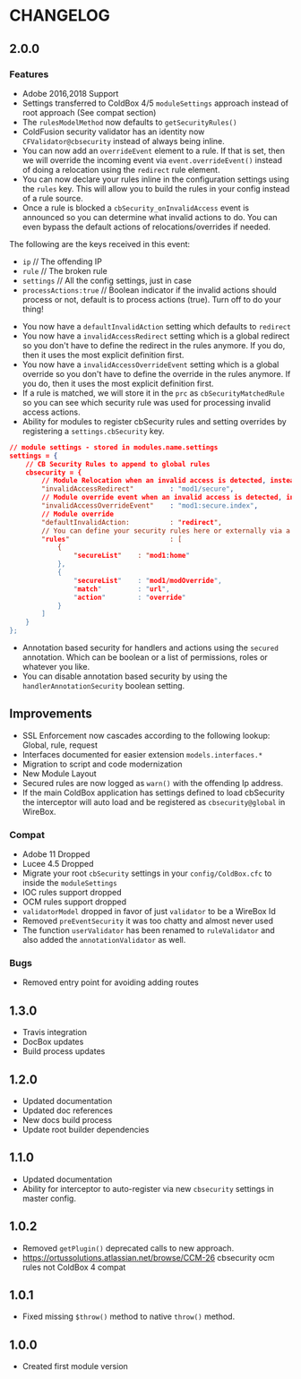 # CHANGELOG

## 2.0.0

### Features

* Adobe 2016,2018 Support
* Settings transferred to ColdBox 4/5 `moduleSettings` approach instead of root approach (See compat section)
* The `rulesModelMethod` now defaults to `getSecurityRules()`
* ColdFusion security validator has an identity now `CFValidator@cbsecurity` instead of always being inline.
* You can now add an `overrideEvent` element to a rule. If that is set, then we will override the incoming event via `event.overrideEvent()` instead of doing a relocation using the `redirect` rule element.
* You can now declare your rules inline in the configuration settings using the `rules` key. This will allow you to build the rules in your config instead of a rule source.
* Once a rule is blocked a `cbSecurity_onInvalidAccess` event is announced so you can determine what invalid actions to do.  You can even bypass the default actions of relocations/overrides if needed.

The following are the keys received in this event:
- `ip` 					// The offending IP
- `rule` 				// The broken rule
- `settings`			// All the config settings, just in case
- `processActions:true` // Boolean indicator if the invalid actions should process or not, default is to process actions (true). Turn off to do your thing!

* You now have a `defaultInvalidAction` setting which defaults to `redirect`
* You now have a `invalidAccessRedirect` setting which is a global redirect so you don't have to define the redirect in the rules anymore. If you do, then it uses the most explicit definition first.
* You now have a `invalidAccessOverrideEvent` setting which is a global override so you don't have to define the override in the rules anymore. If you do, then it uses the most explicit definition first.
* If a rule is matched, we will store it in the `prc` as `cbSecurityMatchedRule` so you can see which security rule was used for processing invalid access actions.
* Ability for modules to register cbSecurity rules and setting overrides by registering a `settings.cbSecurity` key.

```json
// module settings - stored in modules.name.settings
settings = {
	// CB Security Rules to append to global rules
	cbsecurity = {
		// Module Relocation when an invalid access is detected, instead of each rule declaring one.
		"invalidAccessRedirect" 		: "mod1/secure",
		// Module override event when an invalid access is detected, instead of each rule declaring one.
		"invalidAccessOverrideEvent"	: "mod1:secure.index",
		// Module override
		"defaultInvalidAction:			: "redirect",
		// You can define your security rules here or externally via a source
		"rules"							: [
			{
				"secureList" 	: "mod1:home"
			},
			{
				"secureList" 	: "mod1/modOverride",
				"match"			: "url",
				"action"		: "override"
			}
		]
	}
};
```

* Annotation based security for handlers and actions using the `secured` annotation.  Which can be boolean or a list of permissions, roles or whatever you like.
* You can disable annotation based security by using the `handlerAnnotationSecurity` boolean setting.

## Improvements

* SSL Enforcement now cascades according to the following lookup: Global, rule, request
* Interfaces documented for easier extension `models.interfaces.*`
* Migration to script and code modernization
* New Module Layout
* Secured rules are now logged as `warn()` with the offending Ip address.
* If the main ColdBox application has settings defined to load cbSecurity the interceptor will auto load and be registered as `cbsecurity@global` in WireBox.

### Compat

* Adobe 11 Dropped
* Lucee 4.5 Dropped
* Migrate your root `cbSecurity` settings in your `config/ColdBox.cfc` to inside the `moduleSettings`
* IOC rules support dropped
* OCM rules support dropped
* `validatorModel` dropped in favor of just `validator` to be a WireBox Id
* Removed `preEventSecurity` it was too chatty and almost never used
* The function `userValidator` has been renamed to `ruleValidator` and also added the `annotationValidator` as well.

### Bugs

* Removed entry point for avoiding adding routes

## 1.3.0

* Travis integration
* DocBox updates
* Build process updates

## 1.2.0

* Updated documentation
* Updated doc references
* New docs build process
* Update root builder dependencies

## 1.1.0

* Updated documentation
* Ability for interceptor to auto-register via new `cbsecurity` settings in master config.

## 1.0.2

* Removed `getPlugin()` deprecated calls to new approach.
* https://ortussolutions.atlassian.net/browse/CCM-26 cbsecurity ocm rules not ColdBox 4 compat 

## 1.0.1

* Fixed missing `$throw()` method to native `throw()` method.

## 1.0.0

* Created first module version
